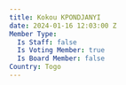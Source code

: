 ```yaml
---
title: Kokou KPONDJANYI
date: 2024-01-16 12:03:00 Z
Member Type:
  Is Staff: false
  Is Voting Member: true
  Is Board Member: false
Country: Togo
---
```


